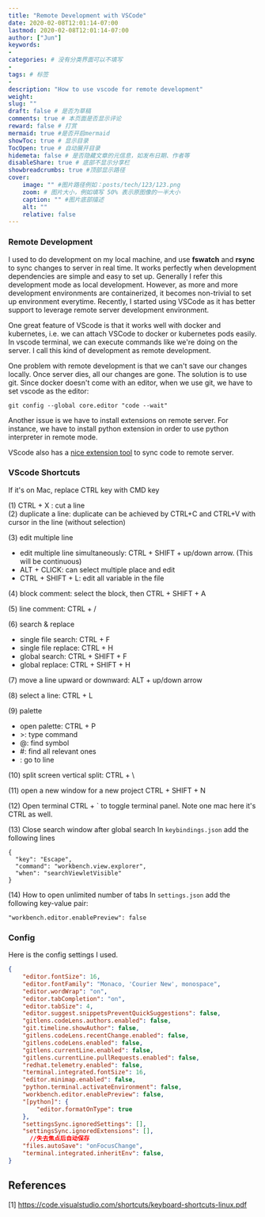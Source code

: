 ```yaml
---
title: "Remote Development with VSCode"
date: 2020-02-08T12:01:14-07:00
lastmod: 2020-02-08T12:01:14-07:00
author: ["Jun"]
keywords: 
- 
categories: # 没有分类界面可以不填写
- 
tags: # 标签
- 
description: "How to use vscode for remote development"
weight:
slug: ""
draft: false # 是否为草稿
comments: true # 本页面是否显示评论
reward: false # 打赏
mermaid: true #是否开启mermaid
showToc: true # 显示目录
TocOpen: true # 自动展开目录
hidemeta: false # 是否隐藏文章的元信息，如发布日期、作者等
disableShare: true # 底部不显示分享栏
showbreadcrumbs: true #顶部显示路径
cover:
    image: "" #图片路径例如：posts/tech/123/123.png
    zoom: # 图片大小，例如填写 50% 表示原图像的一半大小
    caption: "" #图片底部描述
    alt: ""
    relative: false
---
```


### Remote Development

I used to do development on my local machine, and use **fswatch** and **rsync** to sync changes to server in real time. It works perfectly when development dependencies are simple and easy to set up. Generally I refer this development mode as local development. However, as more and more development environments are containerized, it becomes non-trivial to set up environment everytime. Recently, I started using VSCode as it has better support to leverage remote server development environment. 


One great feature of VScode is that it works well with docker and kubernetes, i.e. we can attach VSCode to docker or kubernetes pods easily. In vscode terminal, we can execute commands like we're doing on the server. I call this kind of development as remote development. 


One problem with remote development is that we can't save our changes locally. Once server dies, all our changes are gone. The solution is to use git. Since docker doesn't come with an editor, when we use git, we have to set vscode as the editor:
```
git config --global core.editor "code --wait"
```

Another issue is we have to install extensions on remote server. For instance, we have to install python extension in order to use python interpreter in remote mode. 

VScode also has a [nice extension tool](https://marketplace.visualstudio.com/items?itemName=Natizyskunk.sftp) to sync code to remote server.

### VScode Shortcuts
If it's on Mac, replace CTRL key with CMD key

(1) CTRL + X : cut a line \
(2) duplicate a line: duplicate can be achieved by CTRL+C and CTRL+V with cursor in the line (without selection)

(3) edit multiple line

* edit multiple line simultaneously: CTRL + SHIFT + up/down arrow. (This will be continuous)
* ALT + CLICK: can select multiple place and edit
* CTRL + SHIFT + L:  edit all variable in the file

(4) block comment: select the block, then CTRL + SHIFT + A

(5) line comment: CTRL + /

(6) search & replace

* single file search: CTRL + F
* single file replace: CTRL + H
* global search: CTRL + SHIFT + F
* global replace: CTRL + SHIFT + H

(7) move a line upward or downward: ALT + up/down arrow

(8) select a line: CTRL + L

(9) palette

* open palette: CTRL + P
* \>: type command
* @: find symbol
* #: find all relevant ones
* : go to line


(10) split screen
vertical split: CTRL + \


(11) open a new window for a new project
CTRL + SHIFT + N


(12) Open terminal
CTRL + ` to toggle terminal panel. Note one mac here it's CTRL as well.

(13) Close search window after global search
In `keybindings.json` add the following lines
```
{
  "key": "Escape",
  "command": "workbench.view.explorer",
  "when": "searchViewletVisible"
}
```

(14) How to open unlimited number of tabs
In `settings.json` add the following key-value pair:
```
"workbench.editor.enablePreview": false
```

### Config
Here is the config settings I used.
```json
{
    "editor.fontSize": 16,
    "editor.fontFamily": "Monaco, 'Courier New', monospace",
    "editor.wordWrap": "on",
    "editor.tabCompletion": "on",
    "editor.tabSize": 4,
    "editor.suggest.snippetsPreventQuickSuggestions": false,
    "gitlens.codeLens.authors.enabled": false,
    "git.timeline.showAuthor": false,
    "gitlens.codeLens.recentChange.enabled": false,
    "gitlens.codeLens.enabled": false,
    "gitlens.currentLine.enabled": false,
    "gitlens.currentLine.pullRequests.enabled": false,
    "redhat.telemetry.enabled": false,
    "terminal.integrated.fontSize": 16,
    "editor.minimap.enabled": false,
    "python.terminal.activateEnvironment": false,
    "workbench.editor.enablePreview": false,
    "[python]": {
        "editor.formatOnType": true
    },
    "settingsSync.ignoredSettings": [],
    "settingsSync.ignoredExtensions": [],
      //失去焦点后自动保存
    "files.autoSave": "onFocusChange",
    "terminal.integrated.inheritEnv": false,
}
```


## References
[1] https://code.visualstudio.com/shortcuts/keyboard-shortcuts-linux.pdf